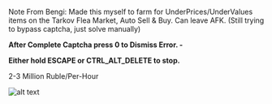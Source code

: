 Note From Bengi: Made this myself to farm for UnderPrices/UnderValues items on the Tarkov Flea Market, Auto Sell & Buy. Can leave AFK.
(Still trying to bypass captcha, just solve manually)

**After Complete Captcha press 0 to Dismiss Error. -**

**Either hold ESCAPE or CTRL_ALT_DELETE to stop.**

2-3 Million Ruble/Per-Hour

![alt text](https://github.com/i32-Sudo/cracked_stuff/blob/main/TarkovFleaBot/image.png?raw=true)
